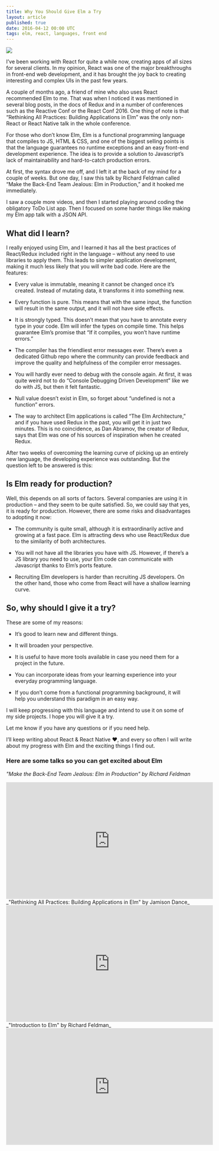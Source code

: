```yaml
---
title: Why You Should Give Elm a Try
layout: article
published: true
date: 2016-04-12 00:00 UTC
tags: elm, react, languages, front end
---
```

![](/images/elm.png)

I’ve been working with React for quite a while now, creating apps of all sizes
for several clients. In my opinion, React was one of the major breakthroughs in
front-end web development, and it has brought the joy back to creating
interesting and complex UIs in the past few years.

A couple of months ago, a friend of mine who also uses React recommended Elm to
me. That was when I noticed it was mentioned in several blog posts, in the docs
of Redux and in a number of conferences such as the Reactive Conf or the React
Conf 2016. One thing of note is that “Rethinking All Practices: Building
Applications in Elm” was the only non-React or React Native talk in the whole conference.

For those who don’t know Elm, Elm is a functional programming language that
compiles to JS, HTML & CSS, and one of the biggest selling points is that the
language guarantees no runtime exceptions and an easy front-end development
experience. The idea is to provide a solution to Javascript’s lack of
maintainability and hard-to-catch production errors.

At first, the syntax drove me off, and I left it at the back of my mind for a
couple of weeks. But one day, I saw this talk by Richard Feldman called “Make
the Back-End Team Jealous: Elm in Production,” and it hooked me immediately.

I saw a couple more videos, and then I started playing around coding the
obligatory ToDo List app. Then I focused on some harder things like making my
Elm app talk with a JSON API.

## What did I learn?

I really enjoyed using Elm, and I learned it has all the best practices of
React/Redux included right in the language – without any need to use libraries
to apply them. This leads to simpler application development, making it much
less likely that you will write bad code. Here are the features:

- Every value is immutable, meaning it cannot be changed once it’s created.
  Instead of mutating data, it transforms it into something new.

- Every function is pure. This means that with the same input, the function will
result in the same output, and it will not have side effects.

- It is strongly typed. This doesn’t mean that you have to annotate every type in
your code. Elm will infer the types on compile time. This helps guarantee Elm’s
promise that “If it compiles, you won’t have runtime errors.”

- The compiler has the friendliest error messages ever. There’s even a dedicated
Github repo where the community can provide feedback and improve the quality and
helpfulness of the compiler error messages.

- You will hardly ever need to debug with the console again. At first, it was
quite weird not to do “Console Debugging Driven Development” like we do with JS,
but then it felt fantastic.

- Null value doesn’t exist in Elm, so forget about “undefined is not a function”
errors.

- The way to architect Elm applications is called “The Elm Architecture,” and if
you have used Redux in the past, you will get it in just two minutes. This is no
coincidence, as Dan Abramov, the creator of Redux, says that Elm was one of his
sources of inspiration when he created Redux.

After two weeks of overcoming the learning curve of picking up an entirely new
language, the developing experience was outstanding. But the question left to be
answered is this:

## Is Elm ready for production?

Well, this depends on all sorts of factors. Several companies are using it in
production – and they seem to be quite satisfied. So, we could say that yes, it
is ready for production. However, there are some risks and disadvantages to
adopting it now:

- The community is quite small, although it is extraordinarily active and growing
at a fast pace. Elm is attracting devs who use React/Redux due to the similarity
of both architectures.

- You will not have all the libraries you have with JS. However, if there’s a JS
library you need to use, your Elm code can communicate with Javascript thanks to
Elm’s ports feature.

- Recruiting Elm developers is harder than recruiting JS developers. On the other
hand, those who come from React will have a shallow learning curve.

## So, why should I give it a try?

These are some of my reasons:

- It’s good to learn new and different things.

- It will broaden your perspective.

- It is useful to have more tools available in case you need them for a project in
the future.

- You can incorporate ideas from your learning experience into your everyday
programming language.

- If you don’t come from a functional programming background, it will help you
understand this paradigm in an easy way.

I will keep progressing with this language and intend to use it on some of my
side projects. I hope you will give it a try.

Let me know if you have any questions or if you need help.

I’ll keep writing about React & React Native ❤, and every so often I will
write about my progress with Elm and the exciting things I find out.


### Here are some talks so you can get excited about Elm

_"Make the Back-End Team Jealous: Elm in Production" by Richard Feldman_

<iframe width="560" height="315"
src="https://www.youtube.com/embed/FV0DXNB94NE?rel=0" frameborder="0"
allowfullscreen></iframe>

<br/>
_"Rethinking All Practices: Building Applications in Elm" by Jamison Dance_

<iframe width="560" height="315"
src="https://www.youtube.com/embed/txxKx_I39a8?rel=0" frameborder="0"
allowfullscreen></iframe>

<br/>
_"Introduction to Elm" by Richard Feldman_

<iframe width="560" height="315"
src="https://www.youtube.com/embed/3_M2G9U51GA?rel=0" frameborder="0"
allowfullscreen></iframe>
